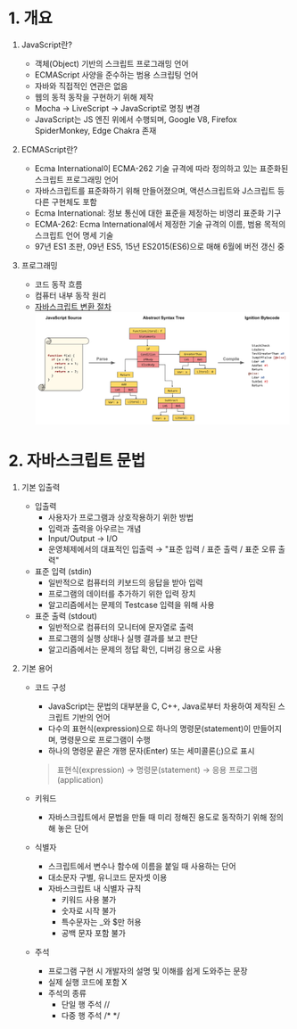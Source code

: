 # 1. 개요

1. JavaScript란?
    - 객체(Object) 기반의 스크립트 프로그래밍 언어
    - ECMAScript 사양을 준수하는 범용 스크립팅 언어
    - 자바와 직접적인 연관은 없음
    - 웹의 동적 동작을 구현하기 위해 제작
    - Mocha → LiveScript → JavaScript로 명칭 변경
    - JavaScript는 JS 엔진 위에서 수행되며, Google V8, Firefox SpiderMonkey, Edge Chakra 존재

2. ECMAScript란?
    - Ecma International이 ECMA-262 기술 규격에 따라 정의하고 있는 표준화된 스크립트 프로그래밍 언어
    - 자바스크립트를 표준화하기 위해 만들어졌으며, 액션스크립트와 J스크립트 등 다른 구현체도 포함
    - Ecma International: 정보 통신에 대한 표준을 제정하는 비영리 표준화 기구
    - ECMA-262: Ecma International에서 제정한 기술 규격의 이름, 범용 목적의 스크립트 언어 명세 기술
    - 97년 ES1 초판, 09년 ES5, 15년 ES2015(ES6)으로 매해 6월에 버전 갱신 중

3. 프로그래밍
    - 코드 동작 흐름
    - 컴퓨터 내부 동작 원리
    - [자바스크립트 변환 절차](https://v8.dev/blog/background-compilation)
    ![자바스크립트 변환 절차](../others/screenshot/210924.svg)
# 2. 자바스크립트 문법

1. 기본 입출력
    - 입출력
        + 사용자가 프로그램과 상호작용하기 위한 방법
        + 입력과 출력을 아우르는 개념
        + Input/Output → I/O
        + 운영체제에서의 대표적인 입출력 → "표준 입력 / 표준 출력 / 표준 오류 출력"
    - 표준 입력 (stdin)
        + 일반적으로 컴퓨터의 키보드의 응답을 받아 입력
        + 프로그램의 데이터를 추가하기 위한 입력 장치
        + 알고리즘에서는 문제의 Testcase 입력을 위해 사용
    - 표준 출력 (stdout)
        + 일반적으로 컴퓨터의 모니터에 문자열로 출력
        + 프로그램의 실행 상태나 실행 결과를 보고 판단
        + 알고리즘에서는 문제의 정답 확인, 디버깅 용으로 사용

2. 기본 용어
    - 코드 구성
        - JavaScript는 문법의 대부분을 C, C++, Java로부터 차용하여 제작된 스크립트 기반의 언어
        - 다수의 표현식(expression)으로 하나의 명령문(statement)이 만들어지며, 명령문으로 프로그램이 수행
        - 하나의 명령문 끝은 개행 문자(Enter) 또는 세미콜론(;)으로 표시

        > 표현식(expression) → 명령문(statement) → 응용 프로그램(application)

    - 키워드
        - 자바스크립트에서 문법을 만들 때 미리 정해진 용도로 동작하기 위해 정의해 놓은 단어
    - 식별자
        - 스크립트에서 변수나 함수에 이름을 붙일 때 사용하는 단어
        - 대소문자 구별, 유니코드 문자셋 이용
        - 자바스크립트 내 식별자 규칙
            - 키워드 사용 불가
            - 숫자로 시작 불가
            - 특수문자는 _와 $만 허용
            - 공백 문자 포함 불가
    - 주석
        - 프로그램 구현 시 개발자의 설명 및 이해를 쉽게 도와주는 문장
        - 실제 실행 코드에 포함 X
        - 주석의 종류
            - 단일 행 주석 //
            - 다중 행 주석 /* */